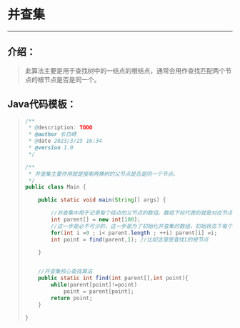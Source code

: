 # 并查集

---

## 介绍：

> 此算法主要是用于查找树中的一结点的根结点，通常会用作查找匹配两个节点的根节点是否是同一个。

## Java代码模板：

> ```java
> /**
>  * @description: TODO
>  * @author 长白崎
>  * @date 2023/3/25 16:34
>  * @version 1.0
>  */
> 
> /**
>  * 并查集主要作用就是搜索两棵树的父节点是否是同一个节点。
>  */
> public class Main {
> 
>     public static void main(String[] args) {
> 
>         //并查集中用于记录每个结点的父节点的数组，数组下标代表的就是对应节点，对应下标数组元素的内容代表的是其父结点。
>         int parent[] = new int[100];
>         //这一步是必不可少的，这一步是为了初始化并查集的数组，初始状态下每个结点的父结点就是他本身。
>         for(int i =0 ; i< parent.length ; ++i) parent[i] =i;
>         int point = find(parent,1); //比如这里是查找1的根节点
> 
>     }
> 
> 
>     //并查集核心查找算法
>     public static int find(int parent[],int point){
>         while(parent[point]!=point)
>             point = parent[point];
>         return point;
>     }
> 
> }
> 
> ```